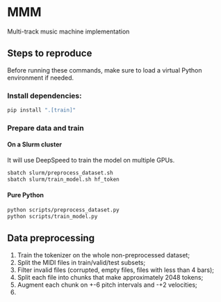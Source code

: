 # MMM
Multi-track music machine implementation

## Steps to reproduce

Before running these commands, make sure to load a virtual Python environment if needed.

### Install dependencies:
```bash
pip install ".[train]"
```

### Prepare data and train

#### On a Slurm cluster

It will use DeepSpeed to train the model on multiple GPUs.

```bash
sbatch slurm/preprocess_dataset.sh
sbatch slurm/train_model.sh hf_token
```

#### Pure Python

```bash
python scripts/preprocess_dataset.py
python scripts/train_model.py
```

## Data preprocessing

1. Train the tokenizer on the whole non-preprocessed dataset;
2. Split the MIDI files in train/valid/test subsets;
3. Filter invalid files (corrupted, empty files, files with less than 4 bars);
4. Split each file into chunks that make approximately 2048 tokens;
5. Augment each chunk on +-6 pitch intervals and -+2 velocities;
6.
